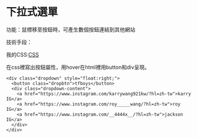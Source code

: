 # 下拉式選單
功能：鼠標移至按鈕時，可產生數個按鈕連結到其他網站

技術手段：

我的CSS:[CSS](https://github.com/fairy042026/wd107b/blob/master/exercise/%E6%9C%9F%E6%9C%AB%E5%B0%88%E6%A1%88/tfb%E5%B0%8D%E7%85%A7%E7%89%88.css)

在css裡寫出按鈕屬性，用hover在html裡用button和div呈現。
```
<div class="dropdown" style="float:right;">
  <button class="dropbtn">tfboys</button>
  <div class="dropdown-content">
    <a href="https://www.instagram.com/karrywang921kw/?hl=zh-tw">karry IG</a>
    <a href="https://www.instagram.com/roy_____wang/?hl=zh-tw">roy IG</a>
    <a href="https://www.instagram.com/__4444x__/?hl=zh-tw">jackson IG</a>
  </div>
</div>


